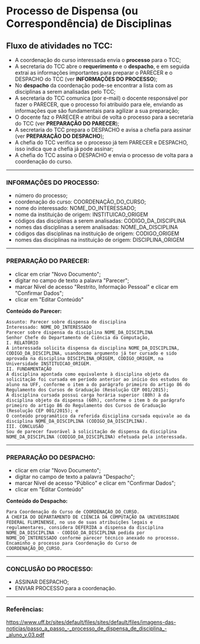 # Processo de Dispensa (ou Correspondência) de Disciplinas

## Fluxo de atividades no TCC:
- A coordenação do curso interessada envia o __processo__ para o TCC;
- A secretaria do TCC abre o __requerimento__ e o __despacho__, e em seguida extrai as informações importantes para preparar o PARECER e o DESPACHO do TCC (ver __INFORMAÇÕES DO PROCESSO__);
- No __despacho__ da coordenação pode-se encontrar a lista com as disciplinas a serem analisadas pelo TCC;
- A secretaria do TCC comunica (por e-mail) o docente responsável por fazer o PARECER, que o processo foi atribuído para ele, enviando as informações que são fundamentais para agilizar a sua preparação;
- O docente faz o PARECER e atribui de volta o processo para a secretaria do TCC (ver __PREPARAÇÃO DO PARECER__);
- A secretaria do TCC prepara o DESPACHO e avisa a chefia para assinar (ver __PREPARAÇÃO DO DESPACHO__);
- A chefia do TCC verifica se o processo já tem PARECER e DESPACHO, isso indica que a chefia já pode assinar;
- A chefia do TCC assina o DESPACHO e envia o processo de volta para a coordenação do curso.

---

### INFORMAÇÕES DO PROCESSO:
- número do processo;
- coordenação do curso: COORDENAÇÃO_DO_CURSO;
- nome do interessado: NOME_DO_INTERESSADO;
- nome da instituição de origem: INSTITUICAO_ORIGEM
- códigos das disciplinas a serem analisadas: CODIGO_DA_DISCIPLINA
- nomes das disciplinas a serem analisadas: NOME_DA_DISCIPLINA
- códigos das disciplinas na instituição de origem: CODIGO_ORIGEM
- nomes das disciplinas na instituição de origem: DISCIPLINA_ORIGEM

---

### PREPARAÇÃO DO PARECER:
- clicar em criar "Novo Documento";
- digitar no campo de texto a palavra "Parecer";
- marcar Nível de acesso "Restrito, Informação Pessoal" e clicar em "Confirmar Dados";
- clicar em "Editar Conteúdo"

**Conteúdo do Parecer:**
~~~
Assunto: Parecer sobre dispensa de disciplina
Interessado: NOME_DO_INTERESSADO
Parecer sobre dispensa da disciplina NOME_DA_DISCIPLINA
Senhor Chefe do Departamento de Ciência da Computação,
I. RELATÓRIO
A interessada solicita dispensa da disciplina NOME_DA_DISCIPLINA, CODIGO_DA_DISCIPLINA, usandocomo argumento já ter cursado e sido aprovada na disciplina DISCIPLINA_ORIGEM, CODIGO_ORIGEM, na Universidade INSTITUICAO_ORIGEM.
II. FUNDAMENTAÇÃO
A disciplina apontada como equivalente à disciplina objeto da solicitação foi cursada em período anterior ao início dos estudos do aluno na UFF, conforme o item a do parágrafo primeiro do artigo 86 do Regulamento dos Cursos de Graduação (Resolução CEP 001/2015);
A disciplina cursada possui carga horária superior (80h) à da disciplina objeto da dispensa (60h), conforme o item b do parágrafo primeiro do artigo 86 do Regulamento dos Cursos de Graduação (Resolução CEP 001/2015); e
O conteúdo programático da referida disciplina cursada equivale ao da disciplina NOME_DA_DISCIPLINA (CODIGO_DA_DISCIPLINA).
III. CONCLUSÃO
Sou de parecer favorável à solicitação de dispensa da disciplina NOME_DA_DISCIPLINA (CODIGO_DA_DISCIPLINA) efetuada pela interessada.
~~~

---

### PREPARAÇÃO DO DESPACHO:
- clicar em criar "Novo Documento";
- digitar no campo de texto a palavra "Despacho";
- marcar Nível de acesso "Público" e clicar em "Confirmar Dados";
- clicar em "Editar Conteúdo"

**Conteúdo do Despacho:**
~~~
Para Coordenação do Curso de COORDENAÇÃO_DO_CURSO.
A CHEFIA DO DEPARTAMENTO DE CIÊNCIA DA COMPUTAÇÃO DA UNIVERSIDADE FEDERAL FLUMINENSE, no uso de suas atribuições legais e regulamentares, considera DEFERIDA a dispensa da disciplina NOME_DA_DISCIPLINA - CODIGO_DA_DISCIPLINA pedida por NOME_DO_INTERESSADO conforme parecer técnico anexado no processo. Encaminho o processo para Coordenação do Curso de COORDENAÇÃO_DO_CURSO.
~~~

---

### CONCLUSÃO DO PROCESSO:
- ASSINAR DESPACHO;
- ENVIAR PROCESSO para a coordenação.
 

---

### Referências:
<https://www.uff.br/sites/default/files/sites/default/files/imagens-das-noticias/passo_a_passo_-_processo_de_dispensa_de_disciplina_-_aluno_v.03.pdf>
